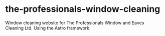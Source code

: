 # the-professionals-window-cleaning
Window cleaning website for The Professionals Window and Eaves Cleaning Ltd. Using the Astro framework.
